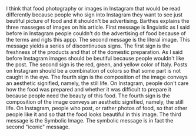 I think that food photography or images in Instagram that would be read differently because people who sign into
Instagram they want to see just beutiful picture of food and it shouldn't be advertising. Barthes explains the
three masseges of images on his article. First message is linguistic as I said before in Instagram people couldn't
do the advertising of food because of the terms and rigts this appp.   The second message is the literal image.
This message yields a series of discontinuous signs. The first sign is the freshness of the products and that of
the domestic preparation. As I said before Instagram images should be beutiful because people wouldn't like the
post. The second sign is the red, green, and yellow color of Italy. Posts on Instagram should be a combination of
colors so that some part is not caught in the eye. The fourth sign is the composition of the image conveys an
aesthetic signified, namely, the still life. On Instagram, people don't care how the food was prepared and whether
it was difficult to prepare it because people need the beauty of this food. The fourth sign is the composition of
the image conveys an aesthetic signified, namely, the still life. On Instagram, people who post, or rather photos
of food, so that other people like it and so that the food looks beautiful in this image. The third message is the
Symbolic Image. The symbolic message is in fact the second "iconic" message.

